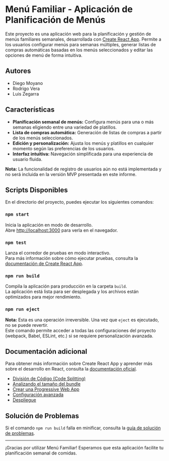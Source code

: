 # Menú Familiar - Aplicación de Planificación de Menús

Este proyecto es una aplicación web para la planificación y gestión de menús familiares semanales, desarrollada con [Create React App](https://github.com/facebook/create-react-app). Permite a los usuarios configurar menús para semanas múltiples, generar listas de compras automáticas basadas en los menús seleccionados y editar las opciones de menú de forma intuitiva.

## Autores
- Diego Moyano
- Rodrigo Vera
- Luis Zegarra

## Características
- **Planificación semanal de menús:** Configura menús para una o más semanas eligiendo entre una variedad de platillos.
- **Lista de compras automática:** Generación de listas de compras a partir de los menús seleccionados.
- **Edición y personalización:** Ajusta los menús y platillos en cualquier momento según las preferencias de los usuarios.
- **Interfaz intuitiva:** Navegación simplificada para una experiencia de usuario fluida.

**Nota:** La funcionalidad de registro de usuarios aún no está implementada y no será incluida en la versión MVP presentada en este informe.

## Scripts Disponibles

En el directorio del proyecto, puedes ejecutar los siguientes comandos:

### `npm start`
Inicia la aplicación en modo de desarrollo.\
Abre [http://localhost:3000](http://localhost:3000) para verla en el navegador.

### `npm test`
Lanza el corredor de pruebas en modo interactivo.\
Para más información sobre cómo ejecutar pruebas, consulta la [documentación de Create React App](https://facebook.github.io/create-react-app/docs/running-tests).

### `npm run build`
Compila la aplicación para producción en la carpeta `build`.\
La aplicación está lista para ser desplegada y los archivos están optimizados para mejor rendimiento.

### `npm run eject`
**Nota:** Esta es una operación irreversible. Una vez que `eject` es ejecutado, no se puede revertir.\
Este comando permite acceder a todas las configuraciones del proyecto (webpack, Babel, ESLint, etc.) si se requiere personalización avanzada.

## Documentación adicional

Para obtener más información sobre Create React App y aprender más sobre el desarrollo en React, consulta la [documentación oficial](https://facebook.github.io/create-react-app/docs/getting-started).

- [División de Código (Code Splitting)](https://facebook.github.io/create-react-app/docs/code-splitting)
- [Analizando el tamaño del bundle](https://facebook.github.io/create-react-app/docs/analyzing-the-bundle-size)
- [Crear una Progressive Web App](https://facebook.github.io/create-react-app/docs/making-a-progressive-web-app)
- [Configuración avanzada](https://facebook.github.io/create-react-app/docs/advanced-configuration)
- [Despliegue](https://facebook.github.io/create-react-app/docs/deployment)

## Solución de Problemas
Si el comando `npm run build` falla en minificar, consulta la [guía de solución de problemas](https://facebook.github.io/create-react-app/docs/troubleshooting#npm-run-build-fails-to-minify).

---

¡Gracias por utilizar Menú Familiar! Esperamos que esta aplicación facilite tu planificación semanal de comidas.
